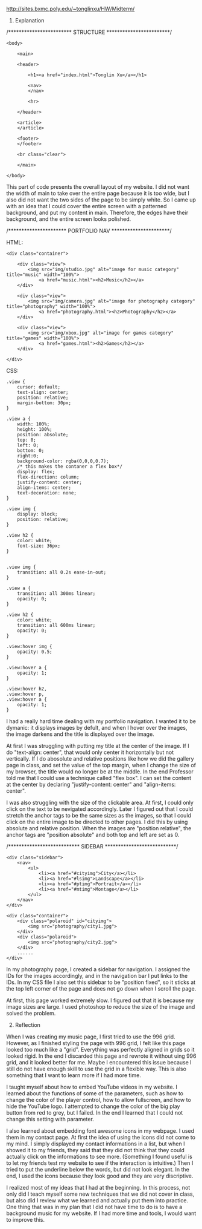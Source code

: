 http://sites.bxmc.poly.edu/~tonglinxu/HW/Midterm/

1. Explanation

/************************
STRUCTURE
************************/

	<body>
		
		<main>

		<header>

			<h1><a href="index.html">Tonglin Xu</a></h1>

			<nav>
			</nav>

			<hr>
			
		</header>

		<article>
		</article>

		<footer>
		</footer>

		<br class="clear">

		</main>

	</body>

This part of code presents the overall layout of my website. I did not want the width of main to take over the entire page because it is too wide, but I also did not want the two sides of the page to be simply white. So I came up with an idea that I could cover the entire screen with a patterned background, and put my content in main. Therefore, the edges have their background, and the entire screen looks polished.


/**********************
PORTFOLIO NAV
**********************/

HTML:

	<div class="container">

	    <div class="view">
	    	<img src="img/studio.jpg" alt="image for music category" title="music" width="100%">
	    		<a href="music.html"><h2>Music</h2></a> 
	    </div>

	    <div class="view">
	    	<img src="img/camera.jpg" alt="image for photography category" title="photography" width="100%">
	    		<a href="photography.html"><h2>Photography</h2></a> 
	    </div>

	    <div class="view">
	    	<img src="img/xbox.jpg" alt="image for games category" title="games" width="100%">
	    		<a href="games.html"><h2>Games</h2></a> 
	    </div>

	</div>


CSS:

	.view {
		cursor: default;
		text-align: center;
		position: relative;
		margin-bottom: 30px;
	}

	.view a {
		width: 100%;
		height: 100%;
		position: absolute;
		top: 0;
		left: 0;
		bottom: 0;
		right:0;
		background-color: rgba(0,0,0,0.7);
		/* this makes the contaner a flex box*/
		display: flex;
		flex-direction: column;
		justify-content: center;
		align-items: center;
		text-decoration: none;
	}

	.view img {
		display: block;
		position: relative;
	}

	.view h2 {
		color: white;
		font-size: 36px;
	}


	.view img {
		transition: all 0.2s ease-in-out;
	}

	.view a {
		transition: all 300ms linear;
		opacity: 0;
	}

	.view h2 {
		color: white;
		transition: all 600ms linear;
		opacity: 0;
	}

	.view:hover img {
		opacity: 0.5;
	}

	.view:hover a {
		opacity: 1;
	}

	.view:hover h2,
	.view:hover p,
	.view:hover a {
		opacity: 1;
	}


I had a really hard time dealing with my portfolio navigation. I wanted it to be dymanic: it displays images by defult, and when I hover over the images, the image darkens and the title is displayed over the image. 

At first I was struggling with putting my title at the center of the image. If I do "text-align: center", that would only center it horizontally but not vertically. If I do abosolute and relative positions like how we did the gallery page in class, and set the value of the top margin, when I change the size of my browser, the title would no longer be at the middle. In the end Professor told me that I could use a technique called "flex box". I can set the content at the center by declaring "justify-content: center" and "align-items: center". 

I was also struggling with the size of the clickable area. At first, I could only click on the text to be nevigated accordingly. Later I figured out that I could stretch the anchor tags to be the same sizes as the images, so that I could click on the entire image to be directed to other pages. I did this by using absolute and relative position. When the images are "position relative", the anchor tags are "position absolute" and both top and left are set as 0.


/***************************
SIDEBAR
***************************/

	<div class="sidebar">
		<nav>
			<ul>
				<li><a href="#cityimg">City</a></li>
				<li><a href="#lsimg">Landscape</a></li>
				<li><a href="#ptimg">Portrait</a></li>
				<li><a href="#mtimg">Montage</a></li>
			</ul>
		</nav>
	</div>

	<div class="container">
		<div class="polaroid" id="cityimg">
			<img src="photography/city1.jpg">
		</div>
		<div class="polaroid">
			<img src="photography/city2.jpg">
		</div>
		......
	</div>


In my photography page, I created a sidebar for navigation. I assigned the IDs for the images accordingly, and in the navigation bar I put links to the IDs. In my CSS file I also set this sidebar to be "position fixed", so it sticks at the top left corner of the page and does not go down when I scroll the page.

At first, this page worked extremely slow. I figured out that it is because my image sizes are large. I used photoshop to reduce the size of the image and solved the problem.



2. Reflection

When I was creating my music page, I first tried to use the 996 grid. However, as I finished styling the page with 996 grid, I felt like this page looked too much like a "grid". Everything was perfectly aligned in grids so it looked rigid. In the end I discarded this page and rewrote it without uing 996 grid, and it looked better for me. Maybe I encountered this issue because I still do not have enough skill to use the grid in a flexible way. This is also something that I want to learn more if I had more time.

I taught myself about how to embed YouTube videos in my website. I learned about the functions of some of the parameters, such as how to change the color of the player control, how to allow fullscreen, and how to hide the YouTube logo. I attempted to change the color of the big play button from red to grey, but I failed. In the end I learned that I could not change this setting with parameter.

I also learned about embedding font awesome icons in my webpage. I used them in my contact page. At first the idea of using the icons did not come to my mind. I simply displayed my contact informations in a list, but when I showed it to my friends, they said that they did not think that they could actually click on the informations to see more. (Something I found useful is to let my friends test my website to see if the interaction is intuitive.) Then I tried to put the underline below the words, but did not look elegant. In the end, I used the icons because they look good and they are very discriptive. 

I realized most of my ideas that I had at the beginning. In this process, not only did I teach myself some new techniques that we did not cover in class, but also did I review what we learned and actually put them into practice. One thing that was in my plan that I did not have time to do is to have a background music for my website. If I had more time and tools, I would want to improve this.